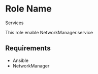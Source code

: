 Role Name
=========
Services

This role enable NetworkManager.service

Requirements
------------
* Ansible
* NetworkManager
